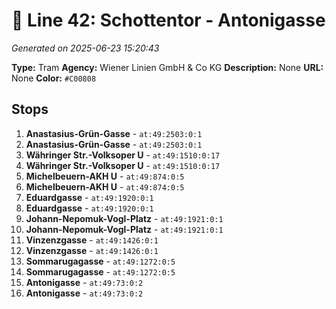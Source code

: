 # 🚊 Line 42: Schottentor - Antonigasse

*Generated on 2025-06-23 15:20:43*

**Type:** Tram
**Agency:** Wiener Linien GmbH & Co KG
**Description:** None
**URL:** None
**Color:** `#C00808`

## Stops

1. **Anastasius-Grün-Gasse** - `at:49:2503:0:1`
2. **Anastasius-Grün-Gasse** - `at:49:2503:0:1`
3. **Währinger Str.-Volksoper U** - `at:49:1510:0:17`
4. **Währinger Str.-Volksoper U** - `at:49:1510:0:17`
5. **Michelbeuern-AKH U** - `at:49:874:0:5`
6. **Michelbeuern-AKH U** - `at:49:874:0:5`
7. **Eduardgasse** - `at:49:1920:0:1`
8. **Eduardgasse** - `at:49:1920:0:1`
9. **Johann-Nepomuk-Vogl-Platz** - `at:49:1921:0:1`
10. **Johann-Nepomuk-Vogl-Platz** - `at:49:1921:0:1`
11. **Vinzenzgasse** - `at:49:1426:0:1`
12. **Vinzenzgasse** - `at:49:1426:0:1`
13. **Sommarugagasse** - `at:49:1272:0:5`
14. **Sommarugagasse** - `at:49:1272:0:5`
15. **Antonigasse** - `at:49:73:0:2`
16. **Antonigasse** - `at:49:73:0:2`